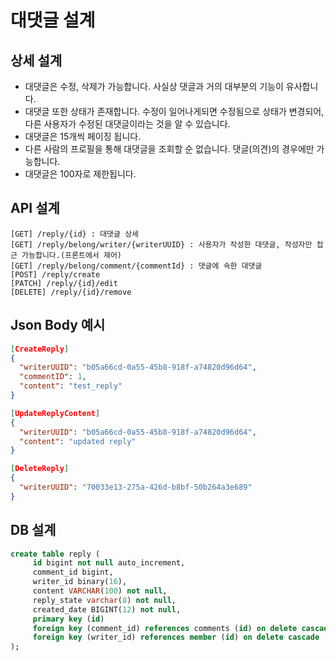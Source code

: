 # 대댓글 설계

## 상세 설계
* 대댓글은 수정, 삭제가 가능합니다. 사실상 댓글과 거의 대부분의 기능이 유사합니다.
* 대댓글 또한 상태가 존재합니다. 수정이 일어나게되면 수정됨으로 상태가 변경되어, 다른 사용자가 수정된 대댓글이라는 것을 알 수 있습니다.
* 대댓글은 15개씩 페이징 됩니다.
* 다른 사람의 프로필을 통해 대댓글을 조회할 순 없습니다. 댓글(의견)의 경우에만 가능합니다.
* 대댓글은 100자로 제한됩니다.

## API 설계
```
[GET] /reply/{id} : 대댓글 상세
[GET] /reply/belong/writer/{writerUUID} : 사용자가 작성한 대댓글, 작성자만 접근 가능합니다.(프론트에서 제어)
[GET] /reply/belong/comment/{commentId} : 댓글에 속한 대댓글
[POST] /reply/create
[PATCH] /reply/{id}/edit
[DELETE] /reply/{id}/remove
```

## Json Body 예시
```json
[CreateReply]
{
  "writerUUID": "b05a66cd-0a55-45b8-918f-a74820d96d64",
  "commentID": 1,
  "content": "test_reply"
}

[UpdateReplyContent]
{
  "writerUUID": "b05a66cd-0a55-45b8-918f-a74820d96d64",
  "content": "updated reply"
}

[DeleteReply]
{
  "writerUUID": "70033e13-275a-426d-b8bf-50b264a3e689"
}
```

## DB 설계
```sql
create table reply (
     id bigint not null auto_increment,
     comment_id bigint,
     writer_id binary(16),
     content VARCHAR(100) not null,
     reply_state varchar(8) not null,
     created_date BIGINT(12) not null,
     primary key (id)
     foreign key (comment_id) references comments (id) on delete cascade
     foreign key (writer_id) references member (id) on delete cascade
);
```